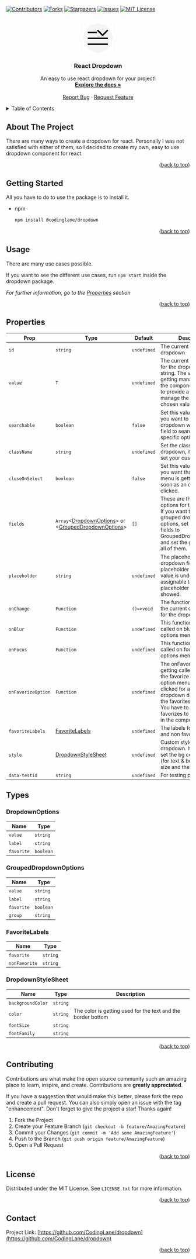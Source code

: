<!-- Improved compatibility of back to top link: See: https://github.com/CodingLane/dropdown/pull/73 -->

<a name="readme-top"></a>

<!--
*** Thanks for checking out the Best-README-Template. If you have a suggestion
*** that would make this better, please fork the repo and create a pull request
*** or simply open an issue with the tag "enhancement".
*** Don't forget to give the project a star!
*** Thanks again! Now go create something AMAZING! :D
-->

<!-- PROJECT SHIELDS -->
<!--
*** I'm using markdown "reference style" links for readability.
*** Reference links are enclosed in brackets [ ] instead of parentheses ( ).
*** See the bottom of this document for the declaration of the reference variables
*** for contributors-url, forks-url, etc. This is an optional, concise syntax you may use.
*** https://www.markdownguide.org/basic-syntax/#reference-style-links
-->

[![Contributors][contributors-shield]][contributors-url]
[![Forks][forks-shield]][forks-url]
[![Stargazers][stars-shield]][stars-url]
[![Issues][issues-shield]][issues-url]
[![MIT License][license-shield]][license-url]

<!-- PROJECT LOGO -->
<br />
<div align="center">
  <a href="https://github.com/CodingLane/dropdown">
    <img src="public/icon.png" alt="Logo" width="80" height="80">
  </a>

  <h3 align="center">React Dropdown</h3>

  <p align="center">
    An easy to use react dropdown for your project!
    <br />
    <a href="https://github.com/CodingLane/dropdown#readme"><strong>Explore the docs »</strong></a>
    <br />
    <br />
    <a href="https://github.com/CodingLane/dropdown/issues">Report Bug</a>
    ·
    <a href="https://github.com/CodingLane/dropdown/issues">Request Feature</a>
  </p>
</div>

<!-- TABLE OF CONTENTS -->
<details>
  <summary>Table of Contents</summary>
  <ol>
    <li>
      <a href="#about-the-project">About The Project</a>
    </li>
    <li>
      <a href="#getting-started">Getting Started</a>
    </li>
    <li><a href="#usage">Usage</a></li>
    <li><a href="#properties">Properties</a></li>
    <li><a href="#roadmap">Roadmap</a></li>
    <li><a href="#contributing">Contributing</a></li>
    <li><a href="#license">License</a></li>
    <li><a href="#contact">Contact</a></li>
    <li><a href="#acknowledgments">Acknowledgments</a></li>
  </ol>
</details>

<!-- ABOUT THE PROJECT -->

## About The Project

There are many ways to create a dropdown for react. Personally I was not satisfied with either of them,
so I decided to create my own, easy to use dropdown component for react.

<p align="right">(<a href="#readme-top">back to top</a>)</p>

<!-- GETTING STARTED -->

## Getting Started

All you have to do to use the package is to install it.

-   npm
    ```sh
    npm install @codinglane/dropdown
    ```

<p align="right">(<a href="#readme-top">back to top</a>)</p>

<!-- USAGE EXAMPLES -->

## Usage

There are many use cases possible.

If you want to see the different use cases, run `npm start` inside the dropdown package.

_For further information, go to the [Properties](#properties) section_

<p align="right">(<a href="#readme-top">back to top</a>)</p>

<!-- ROADMAP -->

## Properties

| Prop               | Type                                                                                                | Default     | Description                                                                                                                                                                                                                                      |
| ------------------ | --------------------------------------------------------------------------------------------------- | ----------- | ------------------------------------------------------------------------------------------------------------------------------------------------------------------------------------------------------------------------------------------------ |
| `id`               | `string`                                                                                            | `undefined` | The current id of the dropdown                                                                                                                                                                                                                   |
| `value`            | `T`                                                                                                 | `undefined` | The current chosen value for the dropdown, typeof string. The value is not getting managed inside the component. You have to provide a function to manage the current chosen value.                                                              |
| `searchable`       | `boolean`                                                                                           | `false`     | Set this value to true, if you want to have a dropdown with an input field to search for an specific option.                                                                                                                                     |
| `className`        | `string`                                                                                            | `undefined` | Set the classname of the dropdown, if you want to set your custom style.                                                                                                                                                                         |
| `closeOnSelect`    | `boolean`                                                                                           | `false`     | Set this value to true, if you want that the options menu is getting closed as soon as an option is clicked.                                                                                                                                     |
| `fields`           | `Array`<[DropdownOptions](#DropdownOptions)> or <[GroupedDropdownOptions](#GroupedDropdownOptions)> | `[]`        | These are the possible options for the dropdown. If you want to have grouped dropdown options, set the type of the fields to GroupedDropdownOptions and set the group tag for all of them.                                                       |
| `placeholder`      | `string`                                                                                            | `undefined` | The placeholder for the dropdown field. When the placeholder is set and the value is undefined or not assignable to any field, the placeholder is getting showed.                                                                                |
| `onChange`         | `Function`                                                                                          | `()=>void`  | The function to manage the current chosen value for the dropdown.                                                                                                                                                                                |
| `onBlur`           | `Function`                                                                                          | `undefined` | This function is getting called on blur of the options menu.                                                                                                                                                                                     |
| `onFocus`          | `Function`                                                                                          | `undefined` | This function is getting called on focus of the options menu.                                                                                                                                                                                    |
| `onFavorizeOption` | `Function`                                                                                          | `undefined` | The onFavorizeOption is getting called as soon as the favorize icon in the option menu is getting clicked for an option. This dropdown do not manage the favorites on its own. You have to manage the favorizes to see changes in the component. |
| `favoriteLabels`   | [FavoriteLabels](#FavoriteLabels)                                                                   | `undefined` | The labels for the favorite and non favorite group.                                                                                                                                                                                              |
| `style`            | [DropdownStyleSheet](#DropdownStyleSheet)                                                           | `undefined` | Custom stylesheet for the dropdown. It is possible to set the bg color, the color (for text & border), the font size and the font family.                                                                                                        |
| `data-testid`      | `string`                                                                                            | `undefined` | For testing purpose.                                                                                                                                                                                                                             |

## Types

### DropdownOptions

| Name       | Type      |
| ---------- | --------- |
| `value`    | `string`  |
| `label`    | `string`  |
| `favorite` | `boolean` |

### GroupedDropdownOptions

| Name       | Type      |
| ---------- | --------- |
| `value`    | `string`  |
| `label`    | `string`  |
| `favorite` | `boolean` |
| `group`    | `string`  |

### FavoriteLabels

| Name          | Type     |
| ------------- | -------- |
| `favorite`    | `string` |
| `nonFavorite` | `string` |

### DropdownStyleSheet

| Name              | Type     | Description                                                  |
| ----------------- | -------- | ------------------------------------------------------------ |
| `backgroundColor` | `string` |                                                              |
| `color`           | `string` | The color is getting used for the text and the border bottom |
| `fontSize`        | `string` |                                                              |
| `fontFamily`      | `string` |                                                              |

<p align="right">(<a href="#readme-top">back to top</a>)</p>

<!-- CONTRIBUTING -->

## Contributing

Contributions are what make the open source community such an amazing place to learn, inspire, and create. Contributions are **greatly appreciated**.

If you have a suggestion that would make this better, please fork the repo and create a pull request. You can also simply open an issue with the tag "enhancement".
Don't forget to give the project a star! Thanks again!

1. Fork the Project
2. Create your Feature Branch (`git checkout -b feature/AmazingFeature`)
3. Commit your Changes (`git commit -m 'Add some AmazingFeature'`)
4. Push to the Branch (`git push origin feature/AmazingFeature`)
5. Open a Pull Request

<p align="right">(<a href="#readme-top">back to top</a>)</p>

<!-- LICENSE -->

## License

Distributed under the MIT License. See `LICENSE.txt` for more information.

<p align="right">(<a href="#readme-top">back to top</a>)</p>

<!-- CONTACT -->

## Contact

Project Link: [https://github.com/CodingLane/dropdown](https://github.com/CodingLane/dropdown)

<p align="right">(<a href="#readme-top">back to top</a>)</p>

<!-- MARKDOWN LINKS & IMAGES -->
<!-- https://www.markdownguide.org/basic-syntax/#reference-style-links -->

[contributors-shield]: https://img.shields.io/github/contributors/CodingLane/dropdown.svg?style=for-the-badge
[contributors-url]: https://github.com/CodingLane/dropdown/graphs/contributors
[forks-shield]: https://img.shields.io/github/forks/CodingLane/dropdown.svg?style=for-the-badge
[forks-url]: https://github.com/CodingLane/dropdown/network/members
[stars-shield]: https://img.shields.io/github/stars/CodingLane/dropdown.svg?style=for-the-badge
[stars-url]: https://github.com/CodingLane/dropdown/stargazers
[issues-shield]: https://img.shields.io/github/issues/CodingLane/dropdown.svg?style=for-the-badge
[issues-url]: https://github.com/CodingLane/dropdown/issues
[license-shield]: https://img.shields.io/github/license/CodingLane/dropdown.svg?style=for-the-badge
[license-url]: https://github.com/CodingLane/dropdown/blob/master/LICENSE.txt

